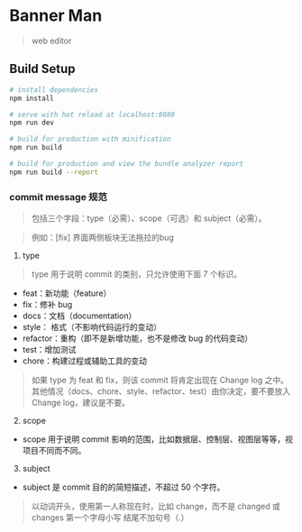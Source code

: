# Banner Man

> web editor

## Build Setup

```bash
# install dependencies
npm install

# serve with hot reload at localhost:8080
npm run dev

# build for production with minification
npm run build

# build for production and view the bundle analyzer report
npm run build --report
```

### commit message 规范

> 包括三个字段：type（必需）、scope（可选）和 subject（必需）。

> 例如：\[fix\] 界面两侧板块无法拖拉的bug
1. type

> type 用于说明 commit 的类别，只允许使用下面 7 个标识。

- feat：新功能（feature）
- fix：修补 bug
- docs：文档（documentation）
- style： 格式（不影响代码运行的变动）
- refactor：重构（即不是新增功能，也不是修改 bug 的代码变动）
- test：增加测试
- chore：构建过程或辅助工具的变动
> 如果 type 为 feat 和 fix，则该 commit 将肯定出现在 Change log 之中。其他情况（docs、chore、style、refactor、test）由你决定，要不要放入 Change log，建议是不要。

2. scope

- scope 用于说明 commit 影响的范围，比如数据层、控制层、视图层等等，视项目不同而不同。

3. subject

- subject 是 commit 目的的简短描述，不超过 50 个字符。

> 以动词开头，使用第一人称现在时，比如 change，而不是 changed 或 changes
第一个字母小写
结尾不加句号（.）
